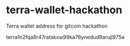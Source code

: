 # terra-wallet-hackathon
Terra wallet address for gitcoin hackathon

terra1n2fqa8r47ratskxw99ka76ynedud9arujl975a
